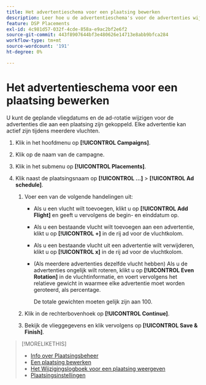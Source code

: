 ```yaml
---
title: Het advertentieschema voor een plaatsing bewerken
description: Leer hoe u de advertentieschema's voor de advertenties wijzigt die aan een plaatsing zijn gekoppeld.
feature: DSP Placements
exl-id: 4c981d57-032f-4cde-858a-e9ac2bf2e6f2
source-git-commit: 443f8907644bf3e480626e14713e8abb9bfca284
workflow-type: tm+mt
source-wordcount: '191'
ht-degree: 0%

---
```


# Het advertentieschema voor een plaatsing bewerken

<!-- Some placements don't have this option. Clarify which placement types aren't eligible -- just simple ad serving placements (PG ones seem okay)? And anything else? -->

U kunt de geplande vliegdatums en de ad-rotatie wijzigen voor de advertenties die aan een plaatsing zijn gekoppeld. Elke advertentie kan actief zijn tijdens meerdere vluchten.

1. Klik in het hoofdmenu op **[!UICONTROL Campaigns]**.

1. Klik op de naam van de campagne.

1. Klik in het submenu op **[!UICONTROL Placements]**.

1. Klik naast de plaatsingsnaam op  **[!UICONTROL ...]** > **[!UICONTROL Ad schedule]**.

   1. Voer een van de volgende handelingen uit:

      * Als u een vlucht wilt toevoegen, klikt u op **[!UICONTROL Add Flight]** en geeft u vervolgens de begin- en einddatum op.

      * Als u een bestaande vlucht wilt toevoegen aan een advertentie, klikt u op **[!UICONTROL +]** in de rij ad voor de vluchtkolom.

      * Als u een bestaande vlucht uit een advertentie wilt verwijderen, klikt u op **[!UICONTROL x]** in de rij ad voor de vluchtkolom.

      * (Als meerdere advertenties dezelfde vlucht hebben) Als u de advertenties ongelijk wilt roteren, klikt u op **[!UICONTROL Even Rotation]** in de vluchtinformatie, en voert vervolgens het relatieve gewicht in waarmee elke advertentie moet worden geroteerd, als percentage.

         De totale gewichten moeten gelijk zijn aan 100.
   1. Klik in de rechterbovenhoek op **[!UICONTROL Continue]**.

   1. Bekijk de vlieggegevens en klik vervolgens op **[!UICONTROL Save & Finish]**.


>[!MORELIKETHIS]
>
>* [Info over Plaatsingsbeheer](placement-about.md)
>* [Een plaatsing bewerken](placement-edit.md)
>* [Het Wijzigingslogboek voor een plaatsing weergeven](placement-change-log.md)
>* [Plaatsingsinstellingen](placement-settings.md)

